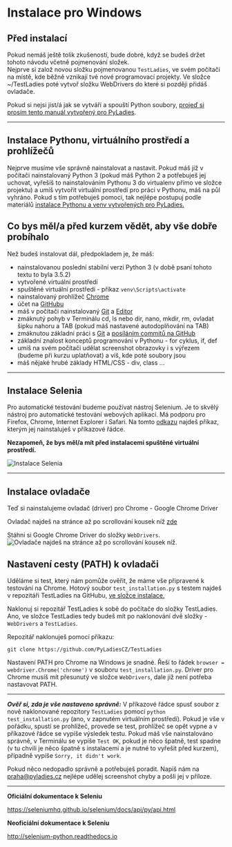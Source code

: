 # Instalace pro Windows

## Před instalací
Pokud nemáš ještě tolik zkušeností, bude dobré, když se budeš držet tohoto návodu včetně pojmenování složek.  
Nejprve si založ novou složku pojmenovanou `TestLadies`, ve svém počítači na místě, kde běžně vznikají tvé nové programovací projekty.
Ve složce ~/TestLadies poté vytvoř složku WebDrivers do které si později přidáš ovladače.

Pokud si nejsi jist/á jak se vytváří a spouští Python soubory, 
[projeď si prosím tento manuál vytvořený pro PyLadies](http://pyladies.cz/v1/s002-hello-world/hello-world.html).

***

## Instalace Pythonu, virtuálního prostředí a prohlížečů
Nejprve musíme vše správně nainstalovat a nastavit. Pokud máš již v počítači nainstalovaný Python 3 (pokud máš Python 2 a potřebuješ jej uchovat, 
vyřešíš to nainstalováním Pythonu 3 do virtualenv přímo ve složce projektu) a umíš vytvořit virtuální prostředí 
pro práci v Pythonu, máš na půl vyhráno. Pokud s tím potřebuješ pomoci, tak nejlépe postupuj 
podle materiálů [instalace Pythonu a venv vytvořených pro PyLadies.](http://pyladies.cz/v1/s001-install/instalace.html)

## Co bys měl/a před kurzem vědět, aby vše dobře probíhalo

Než budeš instalovat dál, předpokladem je, že máš:

 - nainstalovanou poslední stabilní verzi Python 3 (v době psaní tohoto textu to byla 3.5.2)
 - vytvořené virtuální prostředí
 - spuštěné virtuální prostředí - příkaz ```venv\Scripts\activate```
 - nainstalovaný prohlížeč [Chrome](https://www.google.com/chrome/browser/desktop/index.html)
 - účet na [GitHubu](https://github.com/)
 - máš v počítači nainstalovaný [Git](http://pyladies.cz/v1/s001-install/git.html) a [Editor](http://pyladies.cz/v1/s002-hello-world/editor.html)
 - zmáknutý pohyb v Terminálu cd, ls nebo dir, nano, mkdir, rm, ovladat šipku nahoru a TAB (pokud máš nastavené autodoplňování na TAB)
 - zmáknutou základní práci s [Git](http://pyladies.cz/v1/s009-git/git.html) a [posíláním commitů na GitHub](http://pyladies.cz/v1/s005-modules/opensource.html)
 - základní znalost konceptů programování v Pythonu - for cyklus, if, def
 - umíš na svém počítači udělat screenshot obrazovky i s výřezem (budeme při kurzu uplatňovat) a víš, kde poté soubory jsou
 - máš nějaké hrubé základy HTML/CSS - div, class ...

***

## Instalace Selenia

Pro automatické testování budeme používat nástroj Selenium. Je to skvělý nástroj pro automatické testování webových aplikací. 
Má podporu pro Firefox, Chrome, Internet Explorer i Safari. Na tomto [odkazu](https://pypi.python.org/pypi/selenium) 
najdeš příkaz, kterým jej nainstaluješ v příkazové řádce.

**Nezapomeň, že bys měl/a mít před instalacemi spuštěné virtuální prostředí.**

![Instalace Selenia](https://github.com/PyLadiesCZ/TestLadies/blob/master/img/all_os_selenium_install.png)

***

## Instalace ovladače

Teď si nainstalujeme ovladač (driver) pro Chrome - Google Chrome Driver

Ovladač najdeš na stránce až po scrollování kousek níž [zde](http://docs.seleniumhq.org/download/)

Stáhni si Google Chrome Driver do složky `WebDrivers`. 
![Ovladače najdeš na stránce až po scrollování kousek níž.](https://github.com/PyLadiesCZ/TestLadies/blob/master/img/all_os_drivers_install.png)

## Nastavení cesty (PATH) k ovladači

Uděláme si test, který nám pomůže ověřit, že máme vše připravené k testování na Chrome.
Hotový soubor `test_installation.py` s testem najdeš v repozitáři TestLadies na GitHubu, [ve složce instalace.](https://github.com/PyLadiesCZ/TestLadies/tree/master/instalace) 

Naklonuj si repozitář TestLadies k sobě do počítače do složky TestLadies. Ano, ve složce TestLadies tedy budeš mít po naklonování dvě složky - `WebDrivers` a `TestLadies`. 

Repozitář naklonuješ pomocí příkazu:

```
git clone https://github.com/PyLadiesCZ/TestLadies
```

Nastavení PATH pro Chrome na Windows je snadné. Řeší to řádek `browser = webdriver.Chrome('chrome')` v souboru `test_installation.py`. 
Driver pro Chrome musíš mít přesunutý ve složce `WebDrivers`, dale již není potřeba nastavovat PATH.

***

***Ověř si, zda je vše nastaveno správně:***
V příkazové řádce spusť soubor z nově naklonované repozitory `TestLadies` pomocí `python test_installation.py` (ano, v zapnutém virtuálním prostředí). 
Pokud je vše v pořádku, spustí se prohlížeč, provede se test, prohlížeč se opět vypne a v příkazové řádce se vypíše výsledek testu.
Pokud máš vše nainstalováno správně, v Terminálu se vypíše `Test OK`, pokud je něco špatně, test spadne 
(v tu chvili je něco špatně s instalacemi a je nutné to vyřešit před kurzem), případně vypíše `Sorry, it didn't work`.

Pokud něco nedopadlo správně a potřebuješ poradit. Napiš nám na praha@pyladies.cz nejlépe udělej screenshot chyby a pošli jej v příloze.

***

**Oficiální dokumentace k Seleniu**

https://seleniumhq.github.io/selenium/docs/api/py/api.html

**Neoficiální dokumentace k Seleniu**

http://selenium-python.readthedocs.io


